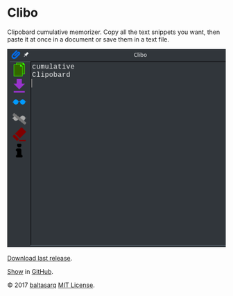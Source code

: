 # Clibo
Clipobard cumulative memorizer. Copy all the text snippets you want, then paste it at once in a document or save them in a text file.

<img src="clibo.png" alt="clibo" title="clibo">

[Download last release](https://github.com/Baltasarq/Clibo/releases "Release").

[Show](https://github.com/Baltasarq/Clibo/ "Clibo in GitHub") in [GitHub](https://www.github.com/ "GitHub").

&copy; 2017 [baltasarq](http://baltasarq.info/ "baltasarq home") [MIT License](http://www.opensource.org/licenses/MIT "MIT License").
